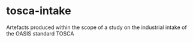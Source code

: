 # tosca-intake
Artefacts produced within the scope of a study on the industrial intake of the OASIS standard TOSCA
